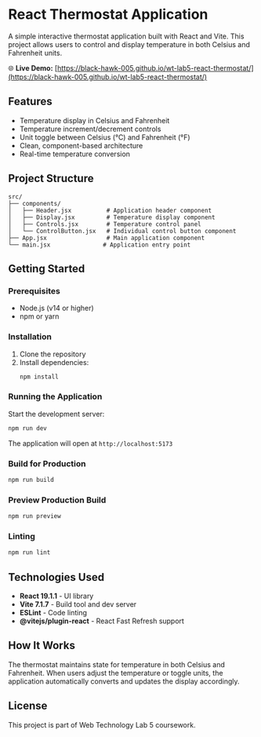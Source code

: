 # React Thermostat Application

A simple interactive thermostat application built with React and Vite. This project allows users to control and display temperature in both Celsius and Fahrenheit units.

🌐 **Live Demo:** [https://black-hawk-005.github.io/wt-lab5-react-thermostat/](https://black-hawk-005.github.io/wt-lab5-react-thermostat/)

## Features

- Temperature display in Celsius and Fahrenheit
- Temperature increment/decrement controls
- Unit toggle between Celsius (°C) and Fahrenheit (°F)
- Clean, component-based architecture
- Real-time temperature conversion

## Project Structure

```
src/
├── components/
│   ├── Header.jsx          # Application header component
│   ├── Display.jsx         # Temperature display component
│   ├── Controls.jsx        # Temperature control panel
│   └── ControlButton.jsx   # Individual control button component
├── App.jsx                 # Main application component
└── main.jsx               # Application entry point
```

## Getting Started

### Prerequisites

- Node.js (v14 or higher)
- npm or yarn

### Installation

1. Clone the repository
2. Install dependencies:
   ```bash
   npm install
   ```

### Running the Application

Start the development server:
```bash
npm run dev
```

The application will open at `http://localhost:5173`

### Build for Production

```bash
npm run build
```

### Preview Production Build

```bash
npm run preview
```

### Linting

```bash
npm run lint
```

## Technologies Used

- **React 19.1.1** - UI library
- **Vite 7.1.7** - Build tool and dev server
- **ESLint** - Code linting
- **@vitejs/plugin-react** - React Fast Refresh support

## How It Works

The thermostat maintains state for temperature in both Celsius and Fahrenheit. When users adjust the temperature or toggle units, the application automatically converts and updates the display accordingly.

## License

This project is part of Web Technology Lab 5 coursework.
